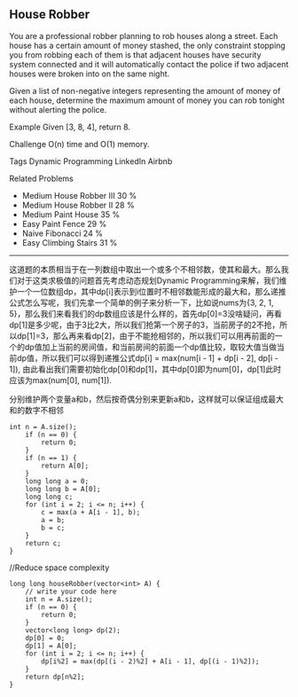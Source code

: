 ## House Robber  ##

You are a professional robber planning to rob houses along a street. Each house has a certain amount of money stashed, the only constraint stopping you from robbing each of them is that adjacent houses have security system connected and it will automatically contact the police if two adjacent houses were broken into on the same night.

Given a list of non-negative integers representing the amount of money of each house, determine the maximum amount of money you can rob tonight without alerting the police.

Example
Given [3, 8, 4], return 8.

Challenge 
O(n) time and O(1) memory.

Tags 
Dynamic Programming LinkedIn Airbnb

Related Problems 

- Medium House Robber III 30 %
- Medium House Robber II 28 %
- Medium Paint House 35 %
- Easy Paint Fence 29 %
- Naive Fibonacci 24 %
- Easy Climbing Stairs 31 %

----------
这道题的本质相当于在一列数组中取出一个或多个不相邻数，使其和最大。那么我们对于这类求极值的问题首先考虑动态规划Dynamic Programming来解，我们维护一个一位数组dp，其中dp[i]表示到i位置时不相邻数能形成的最大和，那么递推公式怎么写呢，我们先拿一个简单的例子来分析一下，比如说nums为{3, 2, 1, 5}，那么我们来看我们的dp数组应该是什么样的，首先dp[0]=3没啥疑问，再看dp[1]是多少呢，由于3比2大，所以我们抢第一个房子的3，当前房子的2不抢，所以dp[1]=3，那么再来看dp[2]，由于不能抢相邻的，所以我们可以用再前面的一个的dp值加上当前的房间值，和当前房间的前面一个dp值比较，取较大值当做当前dp值，所以我们可以得到递推公式dp[i] = max(num[i - 1] + dp[i - 2], dp[i - 1]), 由此看出我们需要初始化dp[0]和dp[1]，其中dp[0]即为num[0]，dp[1]此时应该为max(num[0], num[1]).

分别维护两个变量a和b，然后按奇偶分别来更新a和b，这样就可以保证组成最大和的数字不相邻

    int n = A.size();
        if (n == 0) {
            return 0;
        }
        if (n == 1) {
            return A[0];
        }
        long long a = 0;
        long long b = A[0];
        long long c;
        for (int i = 2; i <= n; i++) {
            c = max(a + A[i - 1], b);
            a = b;
            b = c;
        }
        return c;
    }

//Reduce space complexity

    long long houseRobber(vector<int> A) {
        // write your code here
        int n = A.size();
        if (n == 0) {
            return 0;
        }
        vector<long long> dp(2);
        dp[0] = 0;
        dp[1] = A[0];
        for (int i = 2; i <= n; i++) {
            dp[i%2] = max(dp[(i - 2)%2] + A[i - 1], dp[(i - 1)%2]);
        }
        return dp[n%2];
    }
